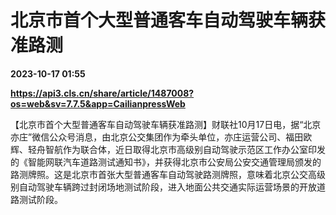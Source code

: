# 北京市首个大型普通客车自动驾驶车辆获准路测

**2023-10-17 01:55**

**https://api3.cls.cn/share/article/1487008?os=web&sv=7.7.5&app=CailianpressWeb**

【北京市首个大型普通客车自动驾驶车辆获准路测】财联社10月17日电，据“北京亦庄”微信公众号消息，由北京公交集团作为牵头单位，亦庄运营公司、福田欧辉、轻舟智航作为联合体，近日取得北京市高级别自动驾驶示范区工作办公室印发的《智能网联汽车道路测试通知书》，并获得北京市公安局公安交通管理局颁发的路测牌照。这是北京市首张大型普通客车自动驾驶路测牌照，意味着北京公交高级别自动驾驶车辆跨过封闭场地测试阶段，进入地面公共交通实际运营场景的开放道路测试阶段。